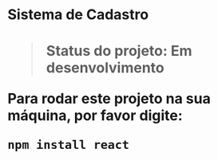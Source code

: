 <h1>Sistema de Cadastro<h1>

> Status do projeto: Em desenvolvimento

Para rodar este projeto na sua máquina, por favor digite:

```
npm install react
```
